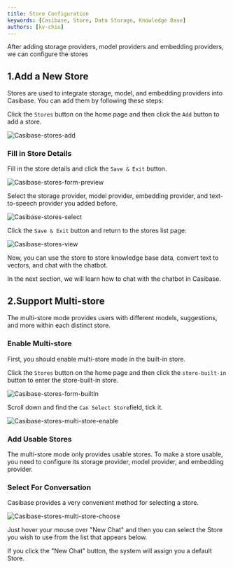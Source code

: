 ```yaml
---
title: Store Configuration
keywords: [Casibase, Store, Data Storage, Knowledge Base]
authors: [kv-chiu]
---
```


After adding storage providers, model providers and embedding providers, we can configure the stores

## 1.Add a New Store

Stores are used to integrate storage, model, and embedding providers into Casibase. You can add them by following these steps:

Click the `Stores` button on the home page and then click the `Add` button to add a store.

![Casibase-stores-add](/img/walkthrough-guides/casibase-stores-add.png)

### Fill in Store Details

Fill in the store details and click the `Save & Exit` button.

![Casibase-stores-form-preview](/img/walkthrough-guides/casibase-stores-form-preview.png)

Select the storage provider, model provider, embedding provider, and text-to-speech provider you added before.

![Casibase-stores-select](/img/walkthrough-guides/casibase-stores-select.png)

Click the `Save & Exit` button and return to the stores list page:

![Casibase-stores-view](/img/walkthrough-guides/casibase-stores-view.png)

Now, you can use the store to store knowledge base data, convert text to vectors, and chat with the chatbot.

In the next section, we will learn how to chat with the chatbot in Casibase.

## 2.Support Multi-store

The multi-store mode provides users with different models, suggestions, and more within each distinct store.

### Enable Multi-store

First, you should enable multi-store mode in the built-in store.

Click the `Stores` button on the home page and then click the `store-built-in` button to enter the store-built-in store.

![Casibase-stores-form-builtIn](/img/walkthrough-guides/casibase-stores-form-builtIn.png)

Scroll down and find the `Can Select Store`field, tick it.

![Casibase-stores-multi-store-enable](/img/walkthrough-guides/casibase-stores-multi-store-enable.png)

### Add Usable Stores

The multi-store mode only provides usable stores. To make a store usable, you need to configure its storage provider, model provider, and embedding provider.

### Select For Conversation

Casibase provides a very convenient method for selecting a store.

![Casibase-stores-multi-store-choose](/img/walkthrough-guides/casibase-stores-multi-store-choose.png)

Just hover your mouse over "New Chat" and then you can select the Store you wish to use from the list that appears below.

If you click the "New Chat" button, the system will assign you a default Store.
